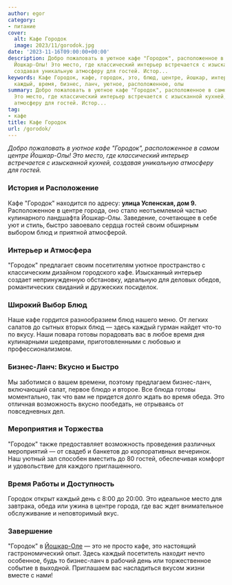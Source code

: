 ```yaml
---
author: egor
category:
- питание
cover:
  alt: Кафе Городок
  image: 2023/11/gorodok.jpg
date: '2023-11-16T09:00:00+00:00'
description: Добро пожаловать в уютное кафе "Городок", расположенное в самом центре
  Йошкар-Олы! Это место, где классический интерьер встречается с изысканной кухней,
  создавая уникальную атмосферу для гостей. Истор...
keywords: Кафе Городок, кафе, городок, это, блюд, центре, йошкар, интерьер, гостей,
  каждый, время, бизнес, ланч, уютное, расположенное, олы
summary: Добро пожаловать в уютное кафе "Городок", расположенное в самом центре Йошкар-Олы!
  Это место, где классический интерьер встречается с изысканной кухней, создавая уникальную
  атмосферу для гостей. Истор...
tag:
- кафе
title: Кафе Городок
url: /gorodok/
---
```


_Добро пожаловать в уютное кафе "Городок", расположенное в самом центре Йошкар-Олы! Это место, где классический интерьер встречается с изысканной кухней, создавая уникальную атмосферу для гостей._

### **История и Расположение**

Кафе "Городок" находится по адресу: **улица Успенская, дом 9.** Расположенное в центре города, оно стало неотъемлемой частью кулинарного ландшафта Йошкар-Олы. Заведение, сочетающее в себе уют и стиль, быстро завоевало сердца гостей своим обширным выбором блюд и приятной атмосферой.

### **Интерьер и Атмосфера**

"Городок" предлагает своим посетителям уютное пространство с классическим дизайном городского кафе. Изысканный интерьер создает непринужденную обстановку, идеальную для деловых обедов, романтических свиданий и дружеских посиделок.

### **Широкий Выбор Блюд**

Наше кафе гордится разнообразием блюд нашего меню. От легких салатов до сытных вторых блюд — здесь каждый гурман найдет что-то по вкусу. Наши повара готовы порадовать вас в любое время дня кулинарными шедеврами, приготовленными с любовью и профессионализмом.

### **Бизнес-Ланч: Вкусно и Быстро**

Мы заботимся о вашем времени, поэтому предлагаем бизнес-ланч, включающий салат, первое блюдо и второе. Все блюда готовы моментально, так что вам не придется долго ждать во время обеда. Это отличная возможность вкусно пообедать, не отрываясь от повседневных дел.

### **Мероприятия и Торжества**

"Городок" также предоставляет возможность проведения различных мероприятий — от свадеб и банкетов до корпоративных вечеринок. Наш уютный зал способен вместить до 80 гостей, обеспечивая комфорт и удовольствие для каждого приглашенного.

### **Время Работы и Доступность**

Городок открыт каждый день с 8:00 до 20:00. Это идеальное место для завтрака, обеда или ужина в центре города, где вас ждет внимательное обслуживание и неповторимый вкус.

### **Завершение**

"Городок" в [Йошкар-Оле](/brugge/) — это не просто кафе, это настоящий гастрономический опыт. Здесь каждый посетитель находит нечто особенное, будь то бизнес-ланч в рабочий день или торжественное событие в выходной. Приглашаем вас насладиться вкусом жизни вместе с нами!